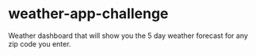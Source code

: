 # weather-app-challenge
Weather dashboard that will show you the 5 day weather forecast for any zip code you enter.
